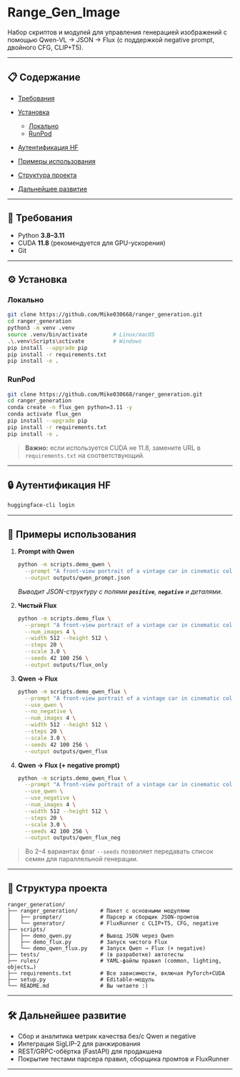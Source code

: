 # Range\_Gen\_Image

Набор скриптов и модулей для управления генерацией изображений с помощью Qwen-VL → JSON → Flux (с поддержкой negative prompt, двойного CFG, CLIP+T5).

---

## 📋 Содержание

* [Требования](#-требования)
* [Установка](#-установка)

  * [Локально](#локально)
  * [RunPod](#runpod)
* [Аутентификация HF](#-аутентификация-hf)
* [Примеры использования](#-примеры-использования)
* [Структура проекта](#-структура-проекта)
* [Дальнейшее развитие](#-дальнейшее-развитие)

---

## 🔧 Требования

* Python **3.8–3.11**
* CUDA **11.8** (рекомендуется для GPU-ускорения)
* Git

---

## ⚙️ Установка

### Локально

```bash
git clone https://github.com/Mike030668/ranger_generation.git
cd ranger_generation
python3 -m venv .venv
source .venv/bin/activate        # Linux/macOS
.\.venv\Scripts\activate         # Windows
pip install --upgrade pip
pip install -r requirements.txt
pip install -e .
```

### RunPod

```bash
git clone https://github.com/Mike030668/ranger_generation.git
cd ranger_generation
conda create -n flux_gen python=3.11 -y
conda activate flux_gen
pip install --upgrade pip
pip install -r requirements.txt
pip install -e .
```

> **Важно:** если используется CUDA не 11.8, замените URL в `requirements.txt` на соответствующий.

---

## 🔒 Аутентификация HF

```bash
huggingface-cli login
```

---

## 🚀 Примеры использования

1. **Prompt with Qwen**

   ```bash
   python -m scripts.demo_qwen \
     --prompt "A front-view portrait of a vintage car in cinematic color grading during golden hour" \
     --output outputs/qwen_prompt.json
   ```

   *Выводит JSON-структуру с полями ****************`positive`****************, ****************`negative`**************** и деталями.*

2. **Чистый Flux**

   ```bash
   python -m scripts.demo_flux \
     --prompt "A front-view portrait of a vintage car in cinematic color grading during golden hour" \
     --num_images 4 \
     --width 512 --height 512 \
     --steps 20 \
     --scale 3.0 \
     --seeds 42 100 256 \
     --output outputs/flux_only
   ```

3. **Qwen → Flux**

   ```bash
   python -m scripts.demo_qwen_flux \
     --prompt "A front-view portrait of a vintage car in cinematic color grading during golden hou" \
     --use_qwen \
     --no_negative \
     --num_images 4 \
     --width 512 --height 512 \
     --steps 20 \
     --scale 3.0 \
     --seeds 42 100 256 \
     --output outputs/qwen_flux
   ```

4. **Qwen → Flux (+ negative prompt)**

   ```bash
   python -m scripts.demo_qwen_flux \
     --prompt "A front-view portrait of a vintage car in cinematic color grading during golden hou" \
     --use_qwen \
     --use_negative \
     --num_images 4 \
     --width 512 --height 512 \
     --steps 20 \
     --scale 3.0 \
     --seeds 42 100 256 \
     --output outputs/qwen_flux_neg
   ```

> Во 2–4 вариантах флаг `--seeds` позволяет передавать список семян для параллельной генерации.

---

## 📂 Структура проекта

```
ranger_generation/
├── ranger_generation/       # Пакет с основными модулями
│   ├── prompter/            # Парсер и сборщик JSON-промтов
│   └── generator/           # FluxRunner с CLIP+T5, CFG, negative
├── scripts/
│   ├── demo_qwen.py         # Вывод JSON через Qwen
│   ├── demo_flux.py         # Запуск чистого Flux
│   └── demo_qwen_flux.py    # Запуск Qwen → Flux (+ negative)
├── tests/                   # (в разработке) автотесты
├── rules/                   # YAML-файлы правил (common, lighting, objects…)
├── requirements.txt         # Все зависимости, включая PyTorch+CUDA
├── setup.py                 # Editable-модуль
└── README.md                # Вы читаете :)
```

---

## 🛠 Дальнейшее развитие

* Сбор и аналитика метрик качества без/с Qwen и negative
* Интеграция SigLIP-2 для ранжирования
* REST/GRPC-обёртка (FastAPI) для продакшена
* Покрытие тестами парсера правил, сборщика промтов и FluxRunner

---
